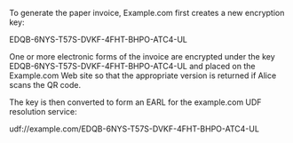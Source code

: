To generate the paper invoice, Example.com first creates a new encryption key:

EDQB-6NYS-T57S-DVKF-4FHT-BHPO-ATC4-UL

One or more electronic forms of the invoice are encrypted under the key 
EDQB-6NYS-T57S-DVKF-4FHT-BHPO-ATC4-UL and placed on the Example.com Web site so that 
the appropriate version is returned if Alice scans the QR code.

The key is then converted to form an EARL for the example.com UDF resolution service:

udf://example.com/EDQB-6NYS-T57S-DVKF-4FHT-BHPO-ATC4-UL
